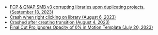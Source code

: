 - [FCP & QNAP SMB v3 corrupting libraries upon duplicating projects. (September 13, 2023)](https://github.com/CommandPost/FCPCafe/issues/250)
- [Crash when right clicking on library (August 6, 2023)](https://github.com/CommandPost/FCPCafe/issues/237)
- [Crashed after creating transition (August 4, 2023)](https://github.com/CommandPost/FCPCafe/issues/234)
- [Final Cut Pro ignores Opacity of 0% in Motion Template (July 20, 2023)](https://github.com/CommandPost/FCPCafe/issues/217)
